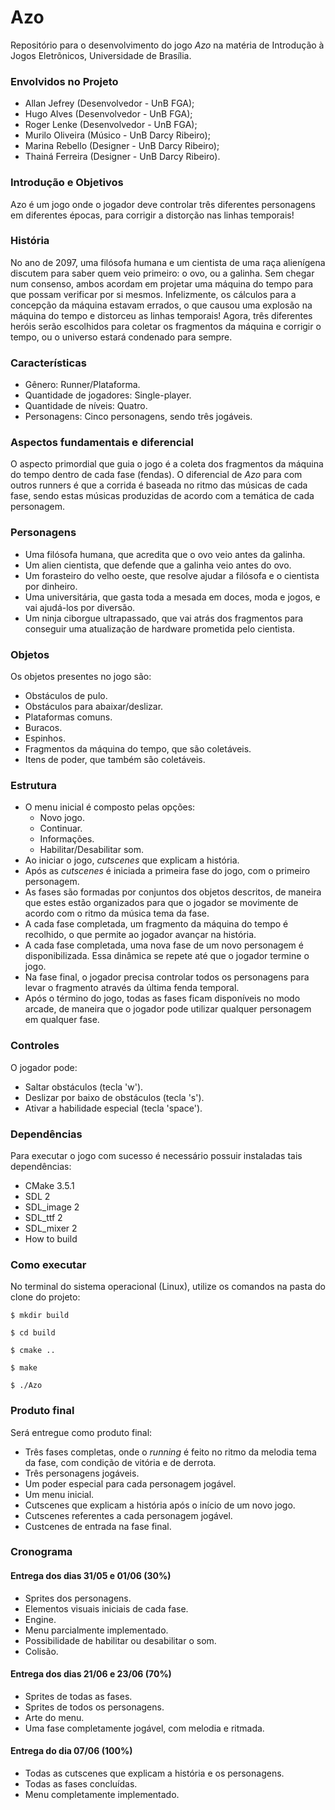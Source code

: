 # Azo


Repositório para o desenvolvimento do jogo _Azo_ na matéria de Introdução à Jogos Eletrônicos, Universidade de Brasília.


### Envolvidos no Projeto

* Allan Jefrey (Desenvolvedor - UnB FGA);
* Hugo Alves (Desenvolvedor - UnB FGA);
* Roger Lenke (Desenvolvedor - UnB FGA);
* Murilo Oliveira (Músico - UnB Darcy Ribeiro);
* Marina Rebello (Designer - UnB Darcy Ribeiro);
* Thainá Ferreira (Designer - UnB Darcy Ribeiro).

### Introdução e Objetivos

Azo é um jogo onde o jogador deve controlar três diferentes personagens em diferentes épocas, para corrigir a distorção nas linhas temporais!

### História

No ano de 2097, uma filósofa humana e um cientista de uma raça alienígena discutem para saber quem veio primeiro: o ovo, ou a galinha. Sem chegar num consenso, ambos acordam em projetar uma máquina do tempo para que possam verificar por si mesmos. Infelizmente, os cálculos para a concepção da máquina estavam errados, o que causou uma explosão na máquina do tempo e distorceu as linhas temporais! Agora, três diferentes heróis serão escolhidos para coletar os fragmentos da máquina e corrigir o tempo, ou o universo estará condenado para sempre.

### Características

* Gênero: Runner/Plataforma.
* Quantidade de jogadores: Single-player.
* Quantidade de níveis: Quatro.
* Personagens: Cinco personagens, sendo três jogáveis.

### Aspectos fundamentais e diferencial

O aspecto primordial que guia o jogo é a coleta dos fragmentos da máquina do tempo dentro de cada fase (fendas). O diferencial de _Azo_ para com outros runners é que a corrida é baseada no ritmo das músicas de cada fase, sendo estas músicas produzidas de acordo com a temática de cada personagem.

### Personagens

* Uma filósofa humana, que acredita que o ovo veio antes da galinha.
* Um alien cientista, que defende que a galinha veio antes do ovo.
* Um forasteiro do velho oeste, que resolve ajudar a filósofa e o cientista por dinheiro.
* Uma universitária, que gasta toda a mesada em doces, moda e jogos, e vai ajudá-los por diversão.
* Um ninja ciborgue ultrapassado, que vai atrás dos fragmentos para conseguir uma atualização de hardware prometida pelo cientista.

### Objetos

Os objetos presentes no jogo são:
* Obstáculos de pulo.
* Obstáculos para abaixar/deslizar.
* Plataformas comuns.
* Buracos.
* Espinhos.
* Fragmentos da máquina do tempo, que são coletáveis.
* Itens de poder, que também são coletáveis.

### Estrutura

* O menu inicial é composto pelas opções:
  * Novo jogo.
  * Continuar.
  * Informações.
  * Habilitar/Desabilitar som.
* Ao iniciar o jogo, _cutscenes_ que explicam a história.
* Após as _cutscenes_ é iniciada a primeira fase do jogo, com o primeiro personagem.
* As fases são formadas por conjuntos dos objetos descritos, de maneira que estes estão organizados para que o jogador se movimente de acordo com o ritmo da música tema da fase.
* A cada fase completada, um fragmento da máquina do tempo é recolhido, o que permite ao jogador avançar na história.
* A cada fase completada, uma nova fase de um novo personagem é disponibilizada. Essa dinâmica se repete até que o jogador termine o jogo.
* Na fase final, o jogador precisa controlar todos os personagens para levar o fragmento através da última fenda temporal.
* Após o término do jogo, todas as fases ficam disponíveis no modo arcade, de maneira que o jogador pode utilizar qualquer personagem em qualquer fase.

### Controles

O jogador pode:
* Saltar obstáculos (tecla 'w').
* Deslizar por baixo de obstáculos (tecla 's').
* Ativar a habilidade especial (tecla 'space').

### Dependências

Para executar o jogo com sucesso é necessário possuir instaladas tais dependências:
* CMake 3.5.1
* SDL 2
* SDL_image 2
* SDL_ttf 2
* SDL_mixer 2
* How to build

### Como executar

No terminal do sistema operacional (Linux), utilize os comandos na pasta do clone do projeto:
```
$ mkdir build
```
```
$ cd build
```
```
$ cmake ..
```
```
$ make
```
```
$ ./Azo
```

### Produto final

Será entregue como produto final:
* Três fases completas, onde o _running_ é feito no ritmo da melodia tema da fase, com condição de vitória e de derrota.
* Três personagens jogáveis.
* Um poder especial para cada personagem jogável.
* Um menu inicial.
* Cutscenes que explicam a história após o início de um novo jogo.
* Cutscenes referentes a cada personagem jogável.
* Custcenes de entrada na fase final.

### Cronograma
#### Entrega dos dias 31/05 e 01/06 (30%)

* Sprites dos personagens.
* Elementos visuais iniciais de cada fase.
* Engine.
* Menu parcialmente implementado.
* Possibilidade de habilitar ou desabilitar o som.
* Colisão.

#### Entrega dos dias 21/06 e 23/06 (70%)

* Sprites de todas as fases.
* Sprites de todos os personagens.
* Arte do menu.
* Uma fase completamente jogável, com melodia e ritmada.

#### Entrega do dia 07/06 (100%)

* Todas as cutscenes que explicam a história e os personagens.
* Todas as fases concluídas.
* Menu completamente implementado.
